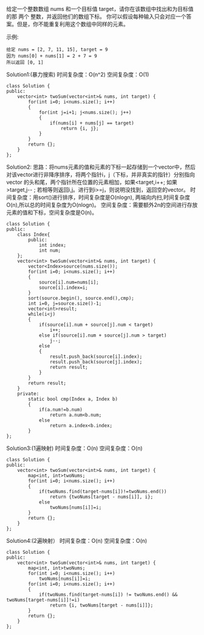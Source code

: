 给定一个整数数组 nums 和一个目标值 target，请你在该数组中找出和为目标值的那 两个 整数，并返回他们的数组下标。
你可以假设每种输入只会对应一个答案。但是，你不能重复利用这个数组中同样的元素。

示例:
```
给定 nums = [2, 7, 11, 15], target = 9
因为 nums[0] + nums[1] = 2 + 7 = 9
所以返回 [0, 1]
```

Solution1:(暴力搜索)
时间复杂度：O(n^2)
空间复杂度：O(1)
```
class Solution {
public:
    vector<int> twoSum(vector<int>& nums, int target) {
        for(int i=0; i<nums.size(); i++)
        {
            for(int j=i+1; j<nums.size(); j++)
            {
                if(nums[i] + nums[j] == target)
                    return {i, j};
            }
        }
        return {};
    }
};
```
Solution2:
思路：将nums元素的值和元素的下标一起存储到一个vector中，然后对该vector进行非降序排序，将两个指针i，j（下标，并非真实的指针）分别指向vector
的头和尾，两个指针所在位置的元素相加，如果<target,i++; 如果>target,j-- ; 若相等则返回i,j。进行到i>=j，则说明没找到，返回空的vector。
时间复杂度：用sort()进行排序，时间复杂度是O(nlogn), 两端向内扫,时间复杂度O(n),所以总的时间复杂度为O(nlogn)。
空间复杂度：需要额外2n的空间进行存放元素的值和下标，空间复杂度是O(n)。

```
class Solution {
public:
    class Index{
        public:
            int index;
            int num;
    };
    vector<int> twoSum(vector<int>& nums, int target) {
        vector<Index>source(nums.size());
        for(int i=0; i<nums.size(); i++)
        {
            source[i].num=nums[i];
            source[i].index=i;
        }
        sort(source.begin(), source.end(),cmp);
        int i=0, j=source.size()-1;
        vector<int>result;
        while(i<j)
        {
            if(source[i].num + source[j].num < target) 
                i++;
            else if(source[i].num + source[j].num > target)
                j--;
            else
            {
                result.push_back(source[i].index);
                result.push_back(source[j].index);
                return result;
            }
        }
        return result;
    }
    private:
        static bool cmp(Index a, Index b)
        {
            if(a.num!=b.num)
                return a.num<b.num;
            else
                return a.index<b.index;
        }
};
```
Solution3:(1遍映射)
时间复杂度：O(n)
空间复杂度：O(n)
```
class Solution {
public:
    vector<int> twoSum(vector<int>& nums, int target) {
        map<int, int>twoNums;
        for(int i=0; i<nums.size(); i++)
        {
            if(twoNums.find(target-nums[i])!=twoNums.end())
                return {twoNums[target - nums[i]], i};
            else
                twoNums[nums[i]]=i;
        }
        return {};
    }
};
```
Solution4:(2遍映射）
时间复杂度：O(n)
空间复杂度：O(n)
```
class Solution {
public:
    vector<int> twoSum(vector<int>& nums, int target) {
        map<int, int>twoNums;
        for(int i=0; i<nums.size(); i++)
            twoNums[nums[i]]=i;
        for(int i=0; i<nums.size(); i++)
        {
            if(twoNums.find(target-nums[i]) != twoNums.end() && twoNums[target-nums[i]]!=i)
                return {i, twoNums[target - nums[i]]};
        }
        return {};
    }
};
```
